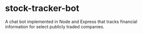 # stock-tracker-bot
A chat bot implemented in Node and Express that tracks financial information for select publicly traded companies.
